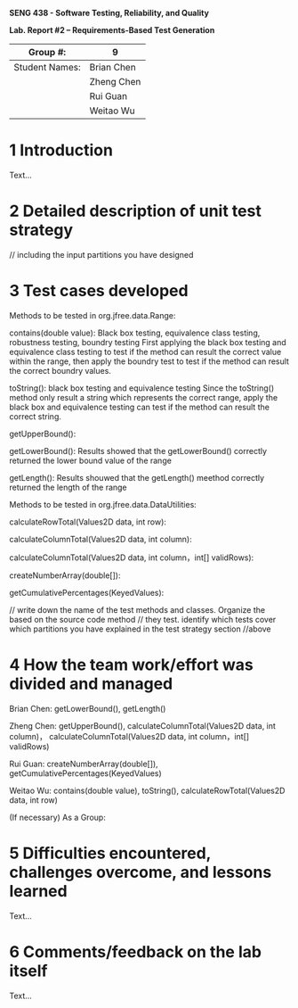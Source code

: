 **SENG 438 - Software Testing, Reliability, and Quality**

**Lab. Report \#2 – Requirements-Based Test Generation**

| Group \#:      |  9  |
| -------------- | --- |
| Student Names: | Brian Chen  |
|                | Zheng Chen  |
|                | Rui Guan    |
|                | Weitao Wu   |

# 1 Introduction

Text…

# 2 Detailed description of unit test strategy



// including the input partitions you have designed

# 3 Test cases developed

Methods to be tested in org.jfree.data.Range: 

contains(double value):
Black box testing, equivalence class testing, robustness testing, boundry testing
First applying the black box testing and equivalence class testing to test if the method can result the correct value within the range, then apply the boundry test to test if the method can result the correct boundry values.

toString():
black box testing and equivalence testing
Since the toString() method only result a string which represents the correct range, apply the black box and equivalence testing can test if the method can result the correct string.

getUpperBound():

getLowerBound(): Results showed that the getLowerBound() correctly returned the lower bound value of the range

getLength(): Results shouwed that the getLength() meethod correctly returned the length of the range




Methods to be tested in org.jfree.data.DataUtilities: 

calculateRowTotal(Values2D data, int row):

calculateColumnTotal(Values2D data, int column):

calculateColumnTotal(Values2D data, int column，int[] validRows):

createNumberArray(double[]):

getCumulativePercentages(KeyedValues):


// write down the name of the test methods and classes. Organize the based on
the source code method // they test. identify which tests cover which partitions
you have explained in the test strategy section //above

# 4 How the team work/effort was divided and managed

Brian Chen: getLowerBound(), getLength()

Zheng Chen: getUpperBound(), calculateColumnTotal(Values2D data, int column)， calculateColumnTotal(Values2D data, int column，int[] validRows)

Rui Guan: createNumberArray(double[]), getCumulativePercentages(KeyedValues)

Weitao Wu: contains(double value), toString(), calculateRowTotal(Values2D data, int row)

(If necessary)
As a Group:


# 5 Difficulties encountered, challenges overcome, and lessons learned

Text…

# 6 Comments/feedback on the lab itself

Text…
